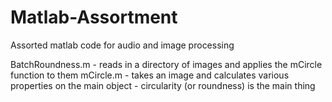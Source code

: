 # Matlab-Assortment
Assorted matlab code for audio and image processing

BatchRoundness.m   - reads in a directory of images and applies the mCircle function to them
mCircle.m   - takes an image and calculates various properties on the main object - circularity (or roundness) is the main thing
